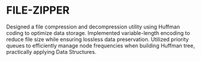 # FILE-ZIPPER
Designed a file compression and decompression utility using Huffman coding to optimize data storage. Implemented variable-length encoding to reduce file size while ensuring lossless data preservation. Utilized priority queues to efficiently manage node frequencies when building Huffman tree, practically applying Data Structures.
